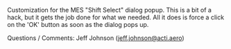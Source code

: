 Customization for the MES "Shift Select" dialog popup. This is a bit of a hack, but it gets the job done for what we needed. All it does is force a click on the 'OK' button as soon as the dialog pops up.

Questions / Comments: Jeff Johnson (jeff.johnson@acti.aero)

